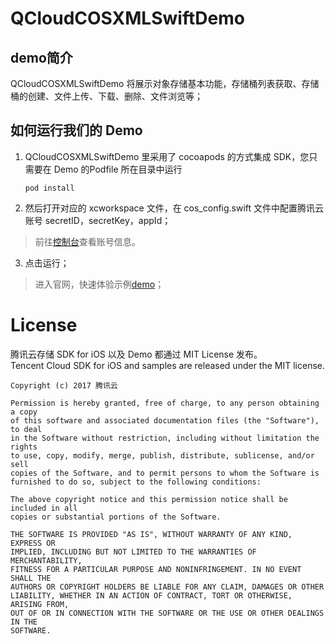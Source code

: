 # QCloudCOSXMLSwiftDemo

## demo简介
QCloudCOSXMLSwiftDemo 将展示对象存储基本功能，存储桶列表获取、存储桶的创建、文件上传、下载、删除、文件浏览等；

## 如何运行我们的 Demo
1. QCloudCOSXMLSwiftDemo 里采用了 cocoapods 的方式集成 SDK，您只需要在 Demo 的Podfile 所在目录中运行
    ```
    pod install
    ```

2. 然后打开对应的 xcworkspace 文件，在 cos_config.swift 文件中配置腾讯云账号 secretID，secretKey，appId；
>前往[控制台](https://console.cloud.tencent.com/cam/capi)查看账号信息。


3. 点击运行；
> 进入官网，快速体验示例[demo](https://cloud.tencent.com/document/product/436/18193)；


# License
腾讯云存储 SDK for iOS 以及 Demo 都通过 MIT License 发布。    
Tencent Cloud SDK for iOS and samples are released under the MIT license.
~~~
Copyright (c) 2017 腾讯云

Permission is hereby granted, free of charge, to any person obtaining a copy
of this software and associated documentation files (the "Software"), to deal
in the Software without restriction, including without limitation the rights
to use, copy, modify, merge, publish, distribute, sublicense, and/or sell
copies of the Software, and to permit persons to whom the Software is
furnished to do so, subject to the following conditions:

The above copyright notice and this permission notice shall be included in all
copies or substantial portions of the Software.

THE SOFTWARE IS PROVIDED "AS IS", WITHOUT WARRANTY OF ANY KIND, EXPRESS OR
IMPLIED, INCLUDING BUT NOT LIMITED TO THE WARRANTIES OF MERCHANTABILITY,
FITNESS FOR A PARTICULAR PURPOSE AND NONINFRINGEMENT. IN NO EVENT SHALL THE
AUTHORS OR COPYRIGHT HOLDERS BE LIABLE FOR ANY CLAIM, DAMAGES OR OTHER
LIABILITY, WHETHER IN AN ACTION OF CONTRACT, TORT OR OTHERWISE, ARISING FROM,
OUT OF OR IN CONNECTION WITH THE SOFTWARE OR THE USE OR OTHER DEALINGS IN THE
SOFTWARE.
~~~
